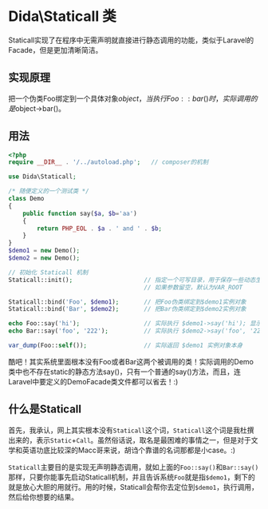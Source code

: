 # Dida\Staticall 类

Staticall实现了在程序中无需声明就直接进行静态调用的功能，类似于Laravel的Facade，但是更加清晰简洁。

## 实现原理

把一个伪类Foo绑定到一个具体对象$object，当执行Foo::bar()时，实际调用的是$object->bar()。

## 用法

```php
<?php
require __DIR__ . '/../autoload.php';   // composer的机制

use Dida\Staticall;

/* 随便定义的一个测试类 */
class Demo
{
    public function say($a, $b='aa')
    {
        return PHP_EOL . $a . ' and ' . $b;
    }
}
$demo1 = new Demo();
$demo2 = new Demo();

// 初始化 Staticall 机制
Staticall::init();                    // 指定一个可写目录，用于保存一些动态生成的php文件
                                      // 如果参数留空，默认为VAR_ROOT

Staticall::bind('Foo', $demo1);       // 把Foo伪类绑定到$demo1实例对象
Staticall::bind('Bar', $demo2);       // 把Bar伪类绑定到$demo2实例对象

echo Foo::say('hi');                  // 实际执行 $demo1->say('hi'); 显示 hi and aa
echo Bar::say('foo', '222');          // 实际执行 $demo2->say('foo', '222'); 显示 foo and 222

var_dump(Foo::self());                // 实际返回 $demo1 实例对象本身
```

酷吧！其实系统里面根本没有Foo或者Bar这两个被调用的类！实际调用的Demo类中也不存在static的静态方法say()，只有一个普通的say()方法，而且，连Laravel中要定义的DemoFacade类文件都可以省去！:)

## 什么是Staticall

首先，我承认，网上其实根本没有`Staticall`这个词，`Staticall`这个词是我杜撰出来的，表示`Static`+`Call`。虽然俗话说，取名是最困难的事情之一，但是对于文学和英语功底比较深的Macc哥来说，胡诌个靠谱的名词那都是小case。:)

`Staticall`主要目的是实现无声明静态调用，就如上面的`Foo::say()`和`Bar::say()`那样，只要你能事先启动Staticall机制，并且告诉系统`Foo`就是指`$demo1`，剩下的就是放心大胆的用就行。用的时候，Staticall会帮你去定位到`$demo1`，执行调用，然后给你想要的结果。